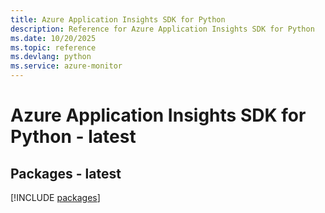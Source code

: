 ```yaml
---
title: Azure Application Insights SDK for Python
description: Reference for Azure Application Insights SDK for Python
ms.date: 10/20/2025
ms.topic: reference
ms.devlang: python
ms.service: azure-monitor
---
```

# Azure Application Insights SDK for Python - latest
## Packages - latest
[!INCLUDE [packages](application-insights-index.md)]